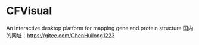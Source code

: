 # CFVisual
An interactive desktop platform for mapping gene and protein structure
国内的网址：https://gitee.com/ChenHuilong1223
